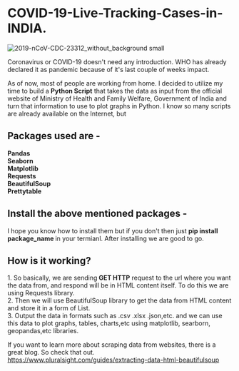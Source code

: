 # COVID-19-Live-Tracking-Cases-in-INDIA.
![2019-nCoV-CDC-23312_without_background small](https://user-images.githubusercontent.com/57309408/79447620-c3674580-7ffd-11ea-935f-5564545e7ea4.png)

Coronavirus or COVID-19 doesn't need any introduction. WHO has already declared it as pandemic because of it's last couple of weeks impact.

As of now, most of people are working from home. I decided to utilize my time to build a <b>Python Script</b> that takes the data as input from the official website of Ministry of Health and Family Welfare, Government of India and turn that information to use to plot graphs in Python. I know so many scripts are already available on the Internet, but 

<h2>Packages used are - </h2>
<b>
Pandas<br>
Seaborn<br>
Matplotlib<br>
Requests<br>
BeautifulSoup<br>
Prettytable <br>
</b>

<h2>Install the above mentioned packages - </h2>
I hope you know how to install them but if you don't then just <b> pip install package_name </b> in your termianl.
After installing we are good to go.

<h2> How is it working?</h2>
1. So basically, we are sending<b> GET HTTP</b> request to the url where you want the data from, and respond will be in HTML content itself. To do this we are using Requests library.<br>
2. Then we will use BeautifulSoup library to get the data from HTML content and store it in a form of List.<br>
3. Output the data in formats such as .csv .xlsx .json,etc. and we can use this data to plot graphs, tables, charts,etc using matplotlib, searborn, geopandas,etc libraries.

If you want to learn more about scraping data from websites, there is a great blog. So check that out.
https://www.pluralsight.com/guides/extracting-data-html-beautifulsoup

  

